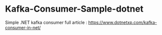 # Kafka-Consumer-Sample-dotnet
Simple .NET kafka consumer 
full article : https://www.dotnetxp.com/kafka-consumer-in-net/

